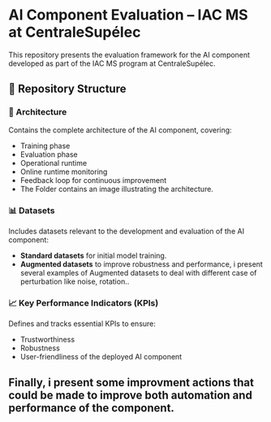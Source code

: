 # AI Component Evaluation – IAC MS at CentraleSupélec

This repository presents the evaluation framework for the AI component developed as part of the IAC MS program at CentraleSupélec.

## 📁 Repository Structure

### 🔧 Architecture
Contains the complete architecture of the AI component, covering:
- Training phase
- Evaluation phase
- Operational runtime
- Online runtime monitoring
- Feedback loop for continuous improvement
- The Folder contains an image illustrating the architecture.

### 📊 Datasets
Includes datasets relevant to the development and evaluation of the AI component:
- **Standard datasets** for initial model training. 
- **Augmented datasets** to improve robustness and performance, i present several examples of Augmented datasets to deal with different case of perturbation like noise, rotation..

### 📈 Key Performance Indicators (KPIs)
Defines and tracks essential KPIs to ensure:
- Trustworthiness
- Robustness
- User-friendliness
of the deployed AI component

Finally, i present some improvment actions that could be made to improve both automation and performance of the component.
---


